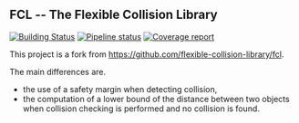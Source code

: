 ## FCL -- The Flexible Collision Library

[![Building Status](https://travis-ci.org/humanoid-path-planner/hpp-fcl.svg?branch=master)](https://travis-ci.org/humanoid-path-planner/hpp-fcl)
[![Pipeline status](https://gepgitlab.laas.fr/humanoid-path-planner/hpp-fcl/badges/master/pipeline.svg)](https://gepgitlab.laas.fr/humanoid-path-planner/hpp-fcl/commits/master)
[![Coverage report](https://gepgitlab.laas.fr/humanoid-path-planner/hpp-fcl/badges/master/coverage.svg?job=doc-coverage)](http://projects.laas.fr/gepetto/doc/humanoid-path-planner/hpp-fcl/master/coverage/)

This project is a fork from https://github.com/flexible-collision-library/fcl.

The main differences are.
- the use of a safety margin when detecting collision,
- the computation of a lower bound of the distance between two objects when collision checking is performed and no collision is found.
